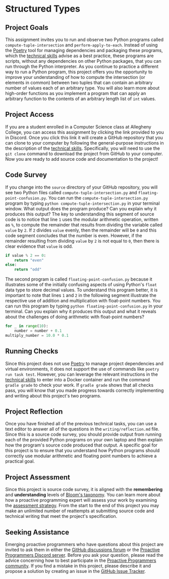 # Structured Types

## Project Goals

This assignment invites you to run and observe two Python programs called
`compute-tuple-intersection` and `perform-apply-to-each`. Instead of using the
[Poetry](https://python-poetry.org/) tool for managing dependencies and
packaging these programs, which the [technical
skills](/proactive-skills/introduction-proactive-skills/) advise as a best
practice, these programs are scripts, without any dependencies on other Python
packages, that you can run through the Python interpreter. As you continue to
practice a different way to run a Python program, this project offers you the
opportunity to improve your understanding of how to compute the intersection (or
elements in common) between two tuples that can contain an arbitrary number of
values each of an arbitrary type. You will also learn more about high-order
functions as you implement a program that can apply an arbitrary function to the
contents of an arbitrary length list of `int` values.

## Project Access

If you are a student enrolled in a Computer Science class at Allegheny College,
you can access this assignment by clicking the link provided to you in Discord.
Once you click this link it will create a GitHub repository that you can clone
to your computer by following the general-purpose instructions in the
description of the [technical
skills](/proactive-skills/introduction-proactive-skills/). Specifically, you
will need to use the `git clone` command to download the project from GitHub to
your computer. Now you are ready to add source code and documentation to the
project!

## Code Survey

If you change into the `source` directory of your GitHub repository, you will
see two Python files called `compute-tuple-intersection.py` and
`floating-point-confusion.py`. You can run the `compute-tuple-intersection.py` program
by typing `python compute-tuple-intersection.py` in your terminal window. What output
does the program produce? Can you explain why it produces this output? The key
to understanding this segment of source code is to notice that line `1` uses the
modular arithmetic operation, written as `%`, to compute the remainder that
results from dividing the variable called `value` by `2`. If `2` divides `value`
evenly, then the remainder will be `0` and this code segment concludes that the
number is even. However, if the remainder resulting from dividing `value` by `2`
is not equal to `0`, then there is clear evidence that `value` is odd.

```python linenums="1"
if value % 2 == 0:
    return "even"
else:
    return "odd"
```

The second program is called `floating-point-confusion.py` because it
illustrates some of the initially confusing aspects of using Python's `float`
data type to store decimal values. To understand this program better, it is
important to note that lines `1` and `2` in the following segment illustrate the
respective use of addition and multiplication with float-point numbers. You can
run this program by typing `python floating-point-confusion.py` in your
terminal. Can you explain why it produces this output and what it reveals about
the challenges of doing arithmetic with float-point numbers?

```python linenums="1"
for _ in range(10):
    number = number + 0.1
multiply_number = 10.0 * 0.1
```

## Running Checks

Since this project does not use [Poetry](https://python-poetry.org/) to manage
project dependencies and virtual environments, it does not support the use of
commands like `poetry run task test`. However, you can leverage the relevant
instructions in the [technical
skills](/proactive-skills/introduction-proactive-skills/) to enter into a Docker
container and run the command `gradle grade` to check your work. If `gradle
grade` shows that all checks pass, you will know that you made progress towards
correctly implementing and writing about this project's two programs.

## Project Reflection

Once you have finished all of the previous technical tasks, you can use a text
editor to answer all of the questions in the `writing/reflection.md` file. Since
this is a source code survey, you should provide output from running each of the
provided Python programs on your own laptop and then explain how the program's
source code produced that output. A specific goal for this project is to ensure
that you understand how Python programs should correctly use modular arithmetic
and floating point numbers to achieve a practical goal.

## Project Assessment

Since this project is source code survey, it is aligned with the **remembering**
and **understanding** levels of [Bloom's
taxonomy](proactive-learning/blooms-taxonomy/). You can learn more about how a
proactive programming expert will assess your work by examining the [assessment
strategy](/proactive-learning/assessment-strategy/). From the start to the end
of this project you may make an unlimited number of reattempts at submitting
source code and technical writing that meet the project's specification.

## Seeking Assistance

Emerging proactive programmers who have questions about this project are invited
to ask them in either the [GitHub discussions
forum](https://github.com/ProactiveProgrammers/www.proactiveprogrammers.com/discussions)
or the [Proactive Programmers Discord server](https://discord.gg/kjah8MFYbR).
Before you ask your question, please read the advice concerning how to best
participate in the [Proactive Programmers
community](https://proactiveprogrammers.com/proactive-community/community-connections/).
If you find a mistake in this project, please describe it and propose a solution
by creating an issue in the [GitHub Issue
Tracker](https://github.com/ProactiveProgrammers/www.proactiveprogrammers.com/issues).
